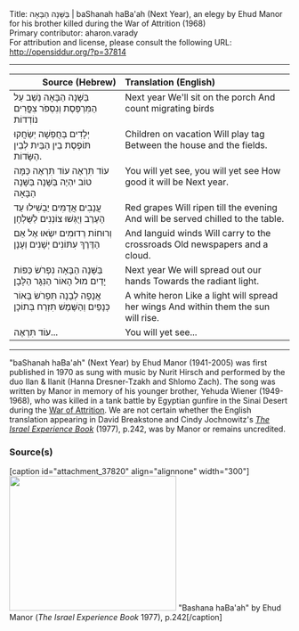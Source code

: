 <html>
<head></head>
<body>
Title: בַּשָּׁנָה הַבָּאָה | baShanah haBa'ah (Next Year), an elegy by Ehud Manor for his brother killed during the War of Attrition (1968)<br />
Primary contributor: aharon.varady<br />
For attribution and license, please consult the following URL: <a href="http://opensiddur.org/?p=37814">http://opensiddur.org/?p=37814</a>
<p />
<hr />

<table style="margin-left: auto;margin-right: auto;" class="draggable">
<thead><tr><th id="x" style="text-align: right;">Source (Hebrew)</th><th style="text-align: left;">Translation (English)</th></tr></thead>
<tbody>
<tr><td style="vertical-align:top;">
<div class="liturgy" lang="he">
בַּשָּׁנָה הַבָּאָה 
נֵשֵׁב עַל הַמִּרְפֶּסֶת 
וְנִסְפֹּר צִפֳּרִים נוֹדְדוֹת
</span></div></td>

<td style="vertical-align:top;">
<div class="english" lang="en">
Next year
We'll sit on the porch 
And count migrating birds
</div></td></tr>


<tr><td style="vertical-align:top;">
<div class="liturgy" lang="he">
יְלָדִים בְּחֻפְשָׁה 
יְשַׂחֲקוּ תּוֹפֶסֶת 
בֵין הַבַּיִת לְבֵין הַשָּׂדוֹת. 
</span></div></td>

<td style="vertical-align:top;">
<div class="english" lang="en">
Children on vacation 
Will play tag
Between the house and the fields.
</div></td></tr>


<tr><td style="vertical-align:top;">
<div class="liturgy" lang="he">
עוֹד תִּרְאֶה עוֹד תִּרְאֶה 
כַּמָּה טוֹב יִהְיֶה 
בַּשָּׁנָה בַּשָּׁנָה הַבָּאָה 
</span></div></td>

<td style="vertical-align:top;">
<div class="english" lang="en">
You will yet see, you will yet see 
How good it will be 
Next year.
</div></td></tr>


<tr><td style="vertical-align:top;">
<div class="liturgy" lang="he">
עֲנָבִים אֲדֻמִּים 
יַבְשִׁילוּ עַד הָעֶרֶב 
וְיֻגְּשׁוּ צוֹנְנִים לַשֻּׁלְחָן 
</span></div></td>

<td style="vertical-align:top;">
<div class="english" lang="en">
Red grapes
Will ripen till the evening
And will be served chilled to the table.
</div></td></tr>


<tr><td style="vertical-align:top;">
<div class="liturgy" lang="he">
וְרוּחוֹת רְדוּמִים 
יִשְׂאוּ אֶל אֵם הַדֶּרֶךְ 
עִתּוֹנִים יְשָׁנִים וְעָנָן 
</span></div></td>

<td style="vertical-align:top;">
<div class="english" lang="en">
And languid winds
Will carry to the crossroads
Old newspapers and a cloud.
</div></td></tr>


<tr><td style="vertical-align:top;">
<div class="liturgy" lang="he">
בַּשָּׁנָה הַבָּאָה 
נִפְרֹשׂ כַּפּוֹת יָדַיִם 
מוּל הָאוֹר הַנִּגָּר הַלָּבָן 
</span></div></td>

<td style="vertical-align:top;">
<div class="english" lang="en">
Next year
We will spread out our hands 
Towards the radiant light.
</div></td></tr>


<tr><td style="vertical-align:top;">
<div class="liturgy" lang="he">
אֲנָפָה לְבָנָה 
תִּפְרֹשׂ בָּאוֹר כְּנָפַיִם 
וְהַשֶּׁמֶשׁ תִּזְרַח בְּתוֹכָן
</span></div></td>

<td style="vertical-align:top;">
<div class="english" lang="en">
A white heron
Like a light will spread her wings 
And within them the sun will rise.
</div></td></tr>


<tr><td style="vertical-align:top;">
<div class="liturgy" lang="he">
עוֹד תִּרְאֶה...
</span></div></td>

<td style="vertical-align:top;">
<div class="english" lang="en">
You will yet see...
</div></td></tr>
</tbody></table>

<hr />

"baShanah haBa'ah" (Next Year) by Ehud Manor (1941-2005) was first published in 1970 as sung with music by Nurit Hirsch and performed by the duo Ilan & Ilanit (Hanna Dresner-Tzakh and Shlomo Zach). The song was written by Manor in memory of his younger brother, Yehuda Wiener (1949-1968), who was killed in a tank battle by Egyptian gunfire in the Sinai Desert during the <a href="https://en.wikipedia.org/wiki/War_of_Attrition">War of Attrition</a>. We are not certain whether the English translation appearing in David Breakstone and Cindy Jochnowitz's <em><a href="https://archive.org/stream/israelexperience00brea#page/242/mode/2up">The Israel Experience Book</a></em> (1977), p.242,  was by Manor or remains uncredited.

<h3>Source(s)</h3>

[caption id="attachment_37820" align="alignnone" width="300"]<a href="https://opensiddur.org/wp-content/uploads/2021/06/bashana-habaah-Ehud-Manor-Israel-Experience-Book-1977.png"><img src="https://opensiddur.org/wp-content/uploads/2021/06/bashana-habaah-Ehud-Manor-Israel-Experience-Book-1977-300x242.png" alt="" width="300" height="242" class="size-medium wp-image-37820" /></a> "Bashana haBa'ah" by Ehud Manor (<em>The Israel Experience Book</em> 1977), p.242[/caption]

&nbsp;
</body>
</html>